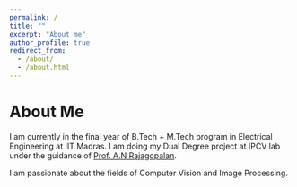 ```yaml
---
permalink: /
title: ""
excerpt: "About me"
author_profile: true
redirect_from: 
  - /about/
  - /about.html
---
```


About Me
======
I am currently in the final year of B.Tech + M.Tech program in Electrical Engineering at IIT Madras. I am doing my Dual Degree project at IPCV lab under the guidance of [Prof. A.N Rajagopalan](http://www.ee.iitm.ac.in/~raju/). 

I am passionate about the fields of Computer Vision and Image Processing.
